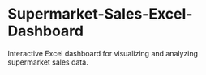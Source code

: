 # Supermarket-Sales-Excel-Dashboard
Interactive Excel dashboard for visualizing and analyzing supermarket sales data.
